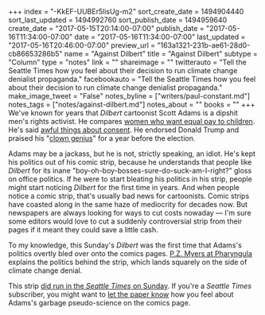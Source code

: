 +++
index = "-KkEF-UUBEr5lisUg-m2"
sort_create_date = 1494904440
sort_last_updated = 1494992760
sort_publish_date = 1494959640
create_date = "2017-05-15T20:14:00-07:00"
publish_date = "2017-05-16T11:34:00-07:00"
date = "2017-05-16T11:34:00-07:00"
last_updated = "2017-05-16T20:46:00-07:00"
preview_url = "163a1321-231b-ae61-28d0-cb86653286b5"
name = "Against Dilbert"
title = "Against Dilbert"
subtype = "Column"
type = "notes"
link = ""
shareimage = ""
twitterauto = "Tell the Seattle Times how you feel about their decision to run climate change denialist propaganda."
facebookauto = "Tell the Seattle Times how you feel about their decision to run climate change denialist propaganda."
make_image_tweet = "False"
notes_byline = ["writers/paul-constant.md"]
notes_tags = ["notes/against-dilbert.md"]
notes_about = ""
books = ""
+++
We've known for years that *Dilbert* cartoonist Scott Adams is a dipshit men's rights activist. He compares [women who want equal pay to children](http://comicsalliance.com/scott-adam-sexist-mens-rights/). He's said [awful things about consent](https://www.themarysue.com/scott-adams-consent/). He endorsed Donald Trump and praised his "[clown genius](http://blog.dilbert.com/post/126589300371/clown-genius)" for a year before the election.

Adams may be a jackass, but he is not, strictly speaking, an idiot. He's kept his politics out of his comic strip, because he understands that people like *Dilbert* for its inane "boy-oh-boy-bosses-sure-do-suck-am-I-right?" gloss on office politics. If he were to start bleating his politics in his strip, people might start noticing *Dilbert* for the first time in years. And when people notice a comic strip, that's usually bad news for cartoonists. Comic strips have coasted along in the same haze of mediocrity for decades now. But newspapers are always looking for ways to cut costs nowaday — I'm sure some editors would love to cut a suddenly controversial strip from their pages if it meant they could save a little cash.

To my knowledge, this Sunday's *Dilbert* was the first time that Adams's politics overtly bled over onto the comics pages. [P.Z. Myers at Pharyngula](http://freethoughtblogs.com/pharyngula/2017/05/14/scott-adams-embarks-on-the-johnny-hart-road/) explains the politics behind the strip, which lands squarely on the side of climate change denial. 

This strip [did run in the *Seattle Times* on Sunday](http://www.seattletimes.com/comics-universal/?amu=/dilbert/2017/05/14). If you're a *Seattle Times* subscriber, you might want to [let the paper know](http://www.seattletimes.com/contact/) how you feel about Adams's garbage pseudo-science on the comics page.